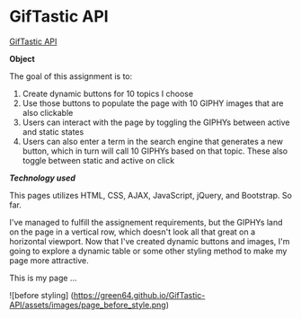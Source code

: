 # GifTastic API
[GifTastic API](https://green64.github.io/GifTastic-API/)

**Object**

The goal of this assignment is to:
1. Create dynamic buttons for 10 topics I choose
1. Use those buttons to populate the page with 10 GIPHY images that are also clickable
1. Users can interact with the page by toggling the GIPHYs between active and static states
1. Users can also enter a term in the search engine that generates a new button, which in turn will call 10 GIPHYs based on that topic. These also toggle between static and active on click

***Technology used***

This pages utilizes HTML, CSS, AJAX, JavaScript, jQuery, and Bootstrap. So far. 

I've managed to fulfill the assignement requirements, but the GIPHYs land on the page in a vertical row, which doesn't look all that great on a horizontal viewport. Now that I've created dynamic buttons and images, I'm going to explore a dynamic table or some other styling method to make my page more attractive.  

This is my page ... 

![before styling]
(https://green64.github.io/GifTastic-API/assets/images/page_before_style.png)

